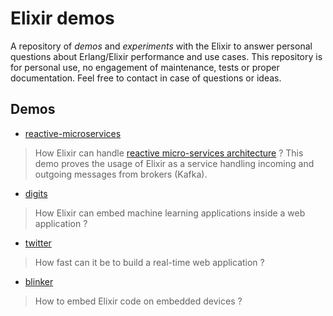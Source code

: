 # Elixir demos

A repository of *demos* and *experiments* with the Elixir to answer personal questions about Erlang/Elixir performance and use cases. This repository is for personal use, no engagement of maintenance, tests or proper documentation. Feel free to contact in case of questions or ideas.

## Demos

- [reactive-microservices](reactive-microservices/README.md)

> How Elixir can handle [reactive micro-services architecture](https://www.google.com/search?channel=fs&client=ubuntu&q=reactive+microservices) ? This demo proves the usage of Elixir as a service handling incoming and outgoing messages from brokers (Kafka).

- [digits](digits/README.md)

> How Elixir can embed machine learning applications inside a web application ?

- [twitter](twitter/README.md)

> How fast can it be to build a real-time web application ?

- [blinker](blinker/README.md)

> How to embed Elixir code on embedded devices ?
